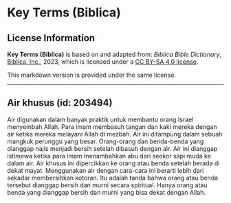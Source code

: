 # Key Terms (Biblica)

## License Information

**Key Terms (Biblica)** is based on and adapted from: _Biblica Bible Dictionary_, [Biblica, Inc.](https://www.biblica.com/), 2023, which is licensed under a [CC BY-SA 4.0 license](https://creativecommons.org/licenses/by-sa/4.0/legalcode.en).

This markdown version is provided under the same license.



--------------------------------

## Air khusus (id: 203494)

Air digunakan dalam banyak praktik untuk membantu orang Israel menyembah Allah. Para imam membasuh tangan dan kaki mereka dengan air ketika mereka melayani Allah di mezbah. Air ini ditampung dalam sebuah mangkuk perunggu yang besar. Orang\-orang dan benda\-benda yang dianggap najis menjadi bersih setelah dibasuh dengan air. Air ini dianggap istimewa ketika para imam menambahkan abu dari seekor sapi muda ke dalam air. Air khusus ini dipercikkan ke orang atau benda setelah berada di dekat mayat. Menggunakan air dengan cara\-cara ini berarti lebih dari sekadar membersihkan kotoran. Itu adalah tanda bahwa orang atau benda tersebut dianggap bersih dan murni secara spiritual. Hanya orang atau benda yang dianggap bersih dan murni yang bisa dekat dengan Allah.


